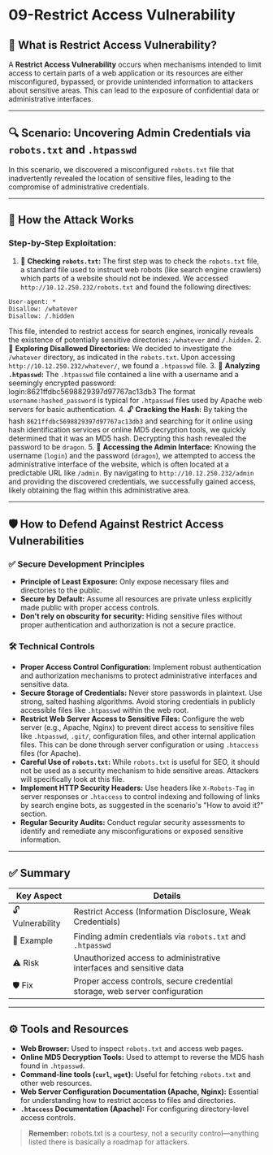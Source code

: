 # 09-Restrict Access Vulnerability

## 🧠 What is Restrict Access Vulnerability?
A **Restrict Access Vulnerability** occurs when mechanisms intended to limit access to certain parts of a web application or its resources are either misconfigured, bypassed, or provide unintended information to attackers about sensitive areas. This can lead to the exposure of confidential data or administrative interfaces.

---

## 🔍 Scenario: Uncovering Admin Credentials via `robots.txt` and `.htpasswd`
In this scenario, we discovered a misconfigured `robots.txt` file that inadvertently revealed the location of sensitive files, leading to the compromise of administrative credentials.

---

## 🧨 How the Attack Works
### Step-by-Step Exploitation:

1. 🔎 **Checking `robots.txt`:** The first step was to check the `robots.txt` file, a standard file used to instruct web robots (like search engine crawlers) which parts of a website should not be indexed. We accessed `http://10.12.250.232/robots.txt` and found the following directives:
```
User-agent: *
Disallow: /whatever
Disallow: /.hidden
```
This file, intended to restrict access for search engines, ironically reveals the existence of potentially sensitive directories: `/whatever` and `/.hidden`.
2. 📂 **Exploring Disallowed Directories:** We decided to investigate the `/whatever` directory, as indicated in the `robots.txt`. Upon accessing `http://10.12.250.232/whatever/`, we found a `.htpasswd` file.
3. 🔑 **Analyzing `.htpasswd`:** The `.htpasswd` file contained a line with a username and a seemingly encrypted password:
login:8621ffdbc5698829397d97767ac13db3
The format `username:hashed_password` is typical for `.htpasswd` files used by Apache web servers for basic authentication.
4. 🔓 **Cracking the Hash:** By taking the hash `8621ffdbc5698829397d97767ac13db3` and searching for it online using hash identification services or online MD5 decryption tools, we quickly determined that it was an MD5 hash. Decrypting this hash revealed the password to be `dragon`.
5. 🚪 **Accessing the Admin Interface:** Knowing the username (`login`) and the password (`dragon`), we attempted to access the administrative interface of the website, which is often located at a predictable URL like `/admin`. By navigating to `http://10.12.250.232/admin` and providing the discovered credentials, we successfully gained access, likely obtaining the flag within this administrative area.

---

## 🛡️ How to Defend Against Restrict Access Vulnerabilities
### ✅ Secure Development Principles
- **Principle of Least Exposure:** Only expose necessary files and directories to the public.
- **Secure by Default:** Assume all resources are private unless explicitly made public with proper access controls.
- **Don't rely on obscurity for security:** Hiding sensitive files without proper authentication and authorization is not a secure practice.

### 🛠️ Technical Controls
- **Proper Access Control Configuration:** Implement robust authentication and authorization mechanisms to protect administrative interfaces and sensitive data.
- **Secure Storage of Credentials:** Never store passwords in plaintext. Use strong, salted hashing algorithms. Avoid storing credentials in publicly accessible files like `.htpasswd` within the web root.
- **Restrict Web Server Access to Sensitive Files:** Configure the web server (e.g., Apache, Nginx) to prevent direct access to sensitive files like `.htpasswd`, `.git/`, configuration files, and other internal application files. This can be done through server configuration or using `.htaccess` files (for Apache).
- **Careful Use of `robots.txt`:** While `robots.txt` is useful for SEO, it should not be used as a security mechanism to hide sensitive areas. Attackers will specifically look at this file.
- **Implement HTTP Security Headers:** Use headers like `X-Robots-Tag` in server responses or `.htaccess` to control indexing and following of links by search engine bots, as suggested in the scenario's "How to avoid it?" section.
- **Regular Security Audits:** Conduct regular security assessments to identify and remediate any misconfigurations or exposed sensitive information.

---

## ✅ Summary

| Key Aspect       | Details                                               |
|------------------|-------------------------------------------------------|
| 🔓 Vulnerability | Restrict Access (Information Disclosure, Weak Credentials) |
| 📍 Example       | Finding admin credentials via `robots.txt` and `.htpasswd` |
| ⚠️ Risk          | Unauthorized access to administrative interfaces and sensitive data |
| 🛡️ Fix           | Proper access controls, secure credential storage, web server configuration |

---

## ⚙️ Tools and Resources

- **Web Browser:** Used to inspect `robots.txt` and access web pages.
- **Online MD5 Decryption Tools:** Used to attempt to reverse the MD5 hash found in `.htpasswd`.
- **Command-line tools (`curl`, `wget`):** Useful for fetching `robots.txt` and other web resources.
- **Web Server Configuration Documentation (Apache, Nginx):** Essential for understanding how to restrict access to files and directories.
- **`.htaccess` Documentation (Apache):** For configuring directory-level access controls.

> **Remember:** robots.txt is a courtesy, not a security control—anything listed there is basically a roadmap for attackers.